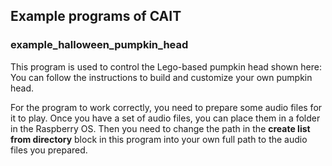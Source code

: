 ## Example programs of CAIT

### example_halloween_pumpkin_head

This program is used to control the Lego-based pumpkin head shown here: 
You can follow the instructions to build and customize your own pumpkin head.

For the program to work correctly, you need to prepare some audio files
for it to play. Once you have a set of audio files, you can place them in a folder in the Raspberry OS. Then you need to change the path in the **create list from directory** 
block in this program into your own full path to the audio files you prepared. 